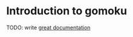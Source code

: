 # Introduction to gomoku

TODO: write [great documentation](http://jacobian.org/writing/what-to-write/)
